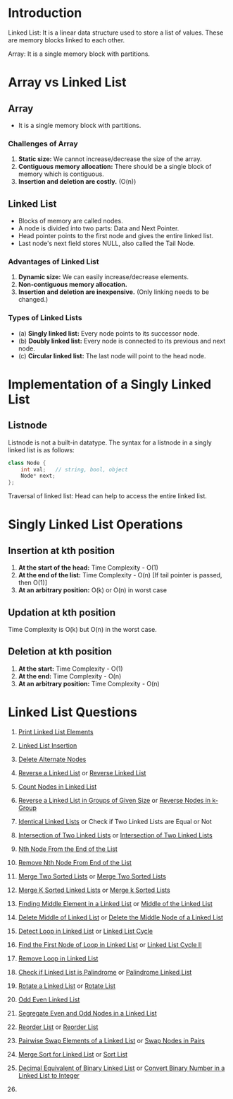# Introduction

Linked List: It is a linear data structure used to store a list of values. These are memory blocks linked to each other.

Array: It is a single memory block with partitions.

# Array vs Linked List

## Array

- It is a single memory block with partitions.

### Challenges of Array

1. **Static size:** We cannot increase/decrease the size of the array.
2. **Contiguous memory allocation:** There should be a single block of memory which is contiguous.
3. **Insertion and deletion are costly.** (O(n))

## Linked List

- Blocks of memory are called nodes.
- A node is divided into two parts: Data and Next Pointer.
- Head pointer points to the first node and gives the entire linked list.
- Last node's next field stores NULL, also called the Tail Node.

### Advantages of Linked List

1. **Dynamic size:** We can easily increase/decrease elements.
2. **Non-contiguous memory allocation.**
3. **Insertion and deletion are inexpensive.** (Only linking needs to be changed.)

### Types of Linked Lists

- (a) **Singly linked list:** Every node points to its successor node.
- (b) **Doubly linked list:** Every node is connected to its previous and next node.
- (c) **Circular linked list:** The last node will point to the head node.

# Implementation of a Singly Linked List

## Listnode

Listnode is not a built-in datatype. The syntax for a listnode in a singly linked list is as follows:

```cpp
class Node {
    int val;   // string, bool, object
    Node* next;
};
```
Traversal of linked list: Head can help to access the entire linked list.

# Singly Linked List Operations

## Insertion at kth position

1. **At the start of the head:** Time Complexity - O(1)
2. **At the end of the list:** Time Complexity - O(n) [If tail pointer is passed, then O(1)]
3. **At an arbitrary position:** O(k) or O(n) in worst case

## Updation at kth position

Time Complexity is O(k) but O(n) in the worst case.

## Deletion at kth position

1. **At the start:** Time Complexity - O(1)
2. **At the end:** Time Complexity - O(n)
3. **At an arbitrary position:** Time Complexity - O(n)

# Linked List Questions
1. [Print Linked List Elements](https://www.geeksforgeeks.org/problems/print-linked-list-elements/1?page=1&category=Linked%20List&difficulty=School,Basic,Easy&sortBy=submissions)

2. [Linked List Insertion](https://www.geeksforgeeks.org/problems/linked-list-insertion-1587115620/1?page=1&category=Linked%20List&difficulty=School,Basic,Easy&sortBy=submissions)

3. [Delete Alternate Nodes](https://www.geeksforgeeks.org/problems/delete-alternate-nodes/1?page=2&category=Linked%20List&difficulty=School,Basic,Easy&sortBy=submissions)

4. [Reverse a Linked List](https://www.geeksforgeeks.org/problems/reverse-a-linked-list/1?page=1&category=Linked%20List&difficulty=School,Basic,Easy&sortBy=submissions) or [Reverse Linked List](https://leetcode.com/problems/reverse-linked-list/)

5. [Count Nodes in Linked List](https://www.geeksforgeeks.org/problems/count-nodes-of-linked-list/1?page=1&category=Linked%20List&difficulty=School,Basic,Easy,Medium,Hard&sortBy=submissions)

6. [Reverse a Linked List in Groups of Given Size](https://www.geeksforgeeks.org/problems/reverse-a-linked-list-in-groups-of-given-size/1?page=1&category=Linked%20List&difficulty=School,Basic,Easy,Medium,Hard&sortBy=submissions) or [Reverse Nodes in k-Group](https://leetcode.com/problems/reverse-nodes-in-k-group/)

7. [Identical Linked Lists](https://www.geeksforgeeks.org/problems/identical-linked-lists/1?page=1&category=Linked%20List&status=unsolved&sortBy=submissions) or Check if Two Linked Lists are Equal or Not

8. [Intersection of Two Linked Lists](https://www.geeksforgeeks.org/problems/intersection-of-two-linked-list/1?page=3&category=Linked%20List&sortBy=submissions) or [Intersection of Two Linked Lists](https://leetcode.com/problems/intersection-of-two-linked-lists/)

9. [Nth Node From the End of the List](https://www.geeksforgeeks.org/problems/nth-node-from-end-of-linked-list/1?page=1&category=Linked%20List&sortBy=submissions)
    
10. [Remove Nth Node From End of the List](https://leetcode.com/problems/remove-nth-node-from-end-of-list/)

11. [Merge Two Sorted Lists](https://www.geeksforgeeks.org/problems/merge-two-sorted-linked-lists/1?page=1&category=Linked%20List&sortBy=submissions) or [Merge Two Sorted Lists](https://leetcode.com/problems/merge-two-sorted-lists/)

12. [Merge K Sorted Linked Lists](https://www.geeksforgeeks.org/problems/merge-k-sorted-linked-lists/1?page=2&category=Linked%20List&sortBy=submissions) or [Merge k Sorted Lists](https://leetcode.com/problems/merge-k-sorted-lists/)

13. [Finding Middle Element in a Linked List](https://www.geeksforgeeks.org/problems/finding-middle-element-in-a-linked-list/1?page=1&category=Linked%20List&sortBy=submissions) or [Middle of the Linked List](https://leetcode.com/problems/middle-of-the-linked-list/)

14. [Delete Middle of Linked List](https://www.geeksforgeeks.org/problems/delete-middle-of-linked-list/1?page=2&category=Linked%20List&status=unsolved&sortBy=submissions) or [Delete the Middle Node of a Linked List](https://leetcode.com/problems/delete-the-middle-node-of-a-linked-list/)

15. [Detect Loop in Linked List](https://www.geeksforgeeks.org/problems/detect-loop-in-linked-list/1?page=1&category=Linked%20List&status=unsolved&sortBy=submissions) or [Linked List Cycle](https://leetcode.com/problems/linked-list-cycle/)

16. [Find the First Node of Loop in Linked List](https://www.geeksforgeeks.org/problems/find-the-first-node-of-loop-in-linked-list--170645/1?page=1&category=Linked%20List&status=unsolved&sortBy=submissions) or [Linked List Cycle II](https://leetcode.com/problems/linked-list-cycle-ii/)

17. [Remove Loop in Linked List](https://www.geeksforgeeks.org/problems/remove-loop-in-linked-list/1?page=1&category=Linked%20List&status=unsolved&sortBy=submissions)

18. [Check if Linked List is Palindrome](https://www.geeksforgeeks.org/problems/check-if-linked-list-is-pallindrome/1?page=1&category=Linked%20List&status=unsolved&sortBy=submissions) or [Palindrome Linked List](https://leetcode.com/problems/palindrome-linked-list/)

19. [Rotate a Linked List](https://www.geeksforgeeks.org/problems/rotate-a-linked-list/1?page=1&category=Linked%20List&status=unsolved&sortBy=submissions) or [Rotate List](https://leetcode.com/problems/rotate-list/)

20. [Odd Even Linked List](https://leetcode.com/problems/odd-even-linked-list/)

21. [Segregate Even and Odd Nodes in a Linked List](https://www.geeksforgeeks.org/problems/segregate-even-and-odd-nodes-in-a-linked-list5035/1?page=1&category=Linked%20List&status=unsolved&sortBy=submissions) 

22. [Reorder List](https://www.geeksforgeeks.org/problems/reorder-list/1?page=2&category=Linked%20List&status=unsolved&sortBy=submissions) or [Reorder List](https://leetcode.com/problems/reorder-list/)

23. [Pairwise Swap Elements of a Linked List](https://www.geeksforgeeks.org/problems/pairwise-swap-elements-of-a-linked-list-by-swapping-data/1?page=1&category=Linked%20List&status=unsolved&sortBy=submissions) or [Swap Nodes in Pairs](https://leetcode.com/problems/swap-nodes-in-pairs/)

24. [Merge Sort for Linked List](https://www.geeksforgeeks.org/problems/sort-a-linked-list/1?page=2&category=Linked%20List&status=unsolved&sortBy=submissions) or [Sort List](https://leetcode.com/problems/sort-list/)

25. [Decimal Equivalent of Binary Linked List](https://www.geeksforgeeks.org/problems/decimal-equivalent-of-binary-linked-list/1?page=4&category=Linked%20List&sortBy=submissions) or [Convert Binary Number in a Linked List to Integer](https://leetcode.com/problems/convert-binary-number-in-a-linked-list-to-integer/)

26. 
